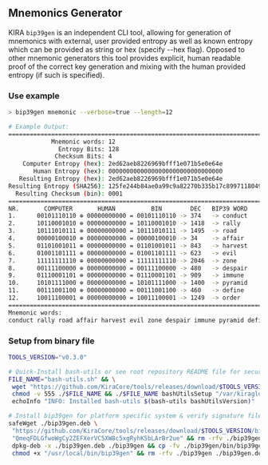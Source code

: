 ## Mnemonics Generator

KIRA `bip39gen` is an independent CLI tool, allowing for generation of mnemonics with external, user provided entropy as well as known entropy which can be provided as string or hex (specify --hex flag). Opposed to other mnemonic generators this tool provides explicit, human readable proof of the correct key generation and mixing with the human provided entropy (if such is specified).

### Use example

```bash
> bip39gen mnemonic --verbose=true --length=12

# Example Output:
============================================================================================
            Mnemonic words: 12
              Entropy Bits: 128
             Checksum Bits: 4
    Computer Entropy (hex): 2ed62aeb8226969bfff1e071b5e0e64e
       Human Entropy (hex): 00000000000000000000000000000000
   Resulting Entropy (hex): 2ed62aeb8226969bfff1e071b5e0e64e
Resulting Entropy (SHA256): 125fe244b84ae0a99c9a82270b335b17c899711804959912b4b0178d5128d1ba
  Resulting Checksum (bin): 0001
============================================================================================
NR.       COMPUTER       HUMAN          BIN        DEC   BIP39 WORD
1.      00101110110 ⊕ 00000000000 = 00101110110 -> 374   -> conduct
2.      10110001010 ⊕ 00000000000 = 10110001010 -> 1418  -> rally
3.      10111010111 ⊕ 00000000000 = 10111010111 -> 1495  -> road
4.      00000100010 ⊕ 00000000000 = 00000100010 -> 34    -> affair
5.      01101001011 ⊕ 00000000000 = 01101001011 -> 843   -> harvest
6.      01001101111 ⊕ 00000000000 = 01001101111 -> 623   -> evil
7.      11111111110 ⊕ 00000000000 = 11111111110 -> 2046  -> zone
8.      00111100000 ⊕ 00000000000 = 00111100000 -> 480   -> despair
9.      01110001101 ⊕ 00000000000 = 01110001101 -> 909   -> immune
10.     10101111000 ⊕ 00000000000 = 10101111000 -> 1400  -> pyramid
11.     00111001100 ⊕ 00000000000 = 00111001100 -> 460   -> define
12.     10011100001 ⊕ 00000000000 = 10011100001 -> 1249  -> order
============================================================================================
Mnemonic words:
conduct rally road affair harvest evil zone despair immune pyramid define order
```

### Setup from binary file

```bash
TOOLS_VERSION="v0.3.0"

# Quick-Install bash-utils or see root repository README file for secure download
FILE_NAME="bash-utils.sh" && \
 wget "https://github.com/KiraCore/tools/releases/download/$TOOLS_VERSION/${FILE_NAME}" -O ./$FILE_NAME && \
 chmod -v 555 ./$FILE_NAME && ./$FILE_NAME bashUtilsSetup "/var/kiraglob" && . /etc/profile && \
 echoInfo "INFO: Installed bash-utils $(bash-utils bashUtilsVersion)"

# Install bip39gen for platform specific system & verify signature file
safeWget ./bip39gen.deb \
 "https://github.com/KiraCore/tools/releases/download/$TOOLS_VERSION/bip39gen-$(getPlatform)-$(getArch).deb" \
 "QmeqFDLGfwoWgCy2ZEFXerVC5XW8c5xgRyhK5bLArBr2ue" && rm -rfv ./bip39gen && \
 dpkg-deb -x ./bip39gen.deb ./bip39gen && cp -fv ./bip39gen/bin/bip39gen /usr/local/bin/bip39gen && \
 chmod +x "/usr/local/bin/bip39gen" && rm -rfv ./bip39gen ./bip39gen.deb
```